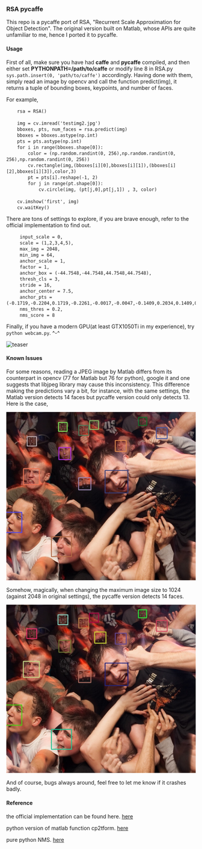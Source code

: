 ### RSA pycaffe

This repo is a pycaffe port of  RSA, "Recurrent Scale Approximation for Object Detection".
The original version built on Matlab, whose APIs are quite unfamiliar to me, hence I ported it to pycaffe.


#### Usage

First of all, make sure you have had __caffe__ and __pycaffe__ compiled, and then either set __PYTHONPATH=/path/to/caffe__ or modify line 8 in RSA.py `sys.path.insert(0, 'path/to/caffe')` accordingly. Having done with them, simply read an image by opencv and call the function predict(img), it returns a tuple of bounding boxes, keypoints, and number of faces.

For example,

```
    rsa = RSA()

    img = cv.imread('testimg2.jpg')
    bboxes, pts, num_faces = rsa.predict(img)
    bboxes = bboxes.astype(np.int)
    pts = pts.astype(np.int)
    for i in range(bboxes.shape[0]):
        color = (np.random.randint(0, 256),np.random.randint(0, 256),np.random.randint(0, 256))
        cv.rectangle(img,(bboxes[i][0],bboxes[i][1]),(bboxes[i][2],bboxes[i][3]),color,3)
        pt = pts[i].reshape(-1, 2)
        for j in range(pt.shape[0]):
            cv.circle(img, (pt[j,0],pt[j,1]) , 3, color)

    cv.imshow('first', img)
    cv.waitKey()
```

There are tons of settings to explore, if you are brave enough, refer to the official implementation to find out.

```
     input_scale = 0,
     scale = (1,2,3,4,5),
     max_img = 2048,
     min_img = 64,
     anchor_scale = 1,
     factor = 1,
     anchor_box = (-44.7548,-44.7548,44.7548,44.7548),
     thresh_cls = 3,
     stride = 16,
     anchor_center = 7.5,
     anchor_pts = (-0.1719,-0.2204,0.1719,-0.2261,-0.0017,-0.0047,-0.1409,0.2034,0.1409,0.1978),
     nms_thres = 0.2,
     nms_score = 8
```


Finally, if you have a modern GPU(at least GTX1050Ti in my experience), try `python webcam.py`. ^-^

![teaser](teaser.gif)


#### Known Issues
For some reasons, reading a JPEG image by Matlab differs from its counterpart in opencv (77 for Matlab but 76 for python), google it and one suggests that libjpeg library may cause this inconsistency. This difference making the predictions vary a bit, for instance, with the same settings, the Matlab version detects 14 faces but pycaffe version could only detects 13. Here is the case,

![problem image](pblm.jpg)

Somehow, magically, when changing the maximum image size to 1024 (against 2048 in original settings), the pycaffe version detects 14 faces. 

![problem image with low resolution](pblm2.jpg)

And of course, bugs always around, feel free to let me know if it crashes badly.


#### Reference
the official implementation can be found here. [here](https://github.com/sciencefans/RSA-for-object-detection)

python version of matlab function cp2tform. [here](https://github.com/walkoncross/prepare-faces-zyf)

pure python NMS. [here](https://github.com/rbgirshick/py-faster-rcnn)
